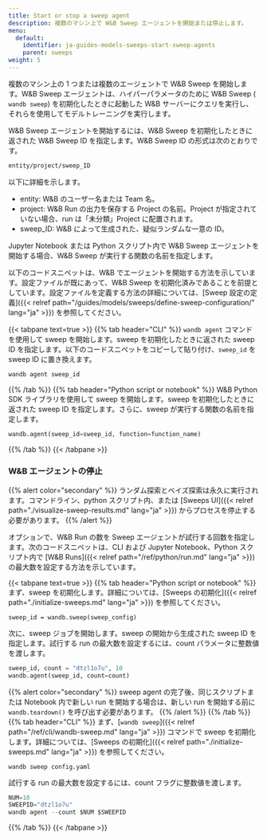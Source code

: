 ```yaml
---
title: Start or stop a sweep agent
description: 複数のマシン上で W&B Sweep エージェントを開始または停止します。
menu:
  default:
    identifier: ja-guides-models-sweeps-start-sweep-agents
    parent: sweeps
weight: 5
---
```


複数のマシン上の 1 つまたは複数のエージェントで W&B Sweep を開始します。W&B Sweep エージェントは、ハイパーパラメータのために W&B Sweep ( `wandb sweep`) を初期化したときに起動した W&B サーバーにクエリを実行し、それらを使用してモデルトレーニングを実行します。

W&B Sweep エージェントを開始するには、W&B Sweep を初期化したときに返された W&B Sweep ID を指定します。W&B Sweep ID の形式は次のとおりです。

```bash
entity/project/sweep_ID
```

以下に詳細を示します。

* entity: W&B のユーザー名または Team 名。
* project: W&B Run の出力を保存する Project の名前。Project が指定されていない場合、run は「未分類」Project に配置されます。
* sweep_ID: W&B によって生成された、疑似ランダムな一意の ID。

Jupyter Notebook または Python スクリプト内で W&B Sweep エージェントを開始する場合、W&B Sweep が実行する関数の名前を指定します。

以下のコードスニペットは、W&B でエージェントを開始する方法を示しています。設定ファイルが既にあって、W&B Sweep を初期化済みであることを前提としています。設定ファイルを定義する方法の詳細については、[Sweep 設定の定義]({{< relref path="/guides/models/sweeps/define-sweep-configuration/" lang="ja" >}}) を参照してください。

{{< tabpane text=true >}}
{{% tab header="CLI" %}}
`wandb agent` コマンドを使用して sweep を開始します。sweep を初期化したときに返された sweep ID を指定します。以下のコードスニペットをコピーして貼り付け、`sweep_id` を sweep ID に置き換えます。

```bash
wandb agent sweep_id
```
{{% /tab %}}
{{% tab header="Python script or notebook" %}}
W&B Python SDK ライブラリを使用して sweep を開始します。sweep を初期化したときに返された sweep ID を指定します。さらに、sweep が実行する関数の名前を指定します。

```python
wandb.agent(sweep_id=sweep_id, function=function_name)
```
{{% /tab %}}
{{< /tabpane >}}

### W&B エージェントの停止

{{% alert color="secondary" %}}
ランダム探索とベイズ探索は永久に実行されます。コマンドライン、python スクリプト内、または [Sweeps UI]({{< relref path="./visualize-sweep-results.md" lang="ja" >}}) からプロセスを停止する必要があります。
{{% /alert %}}

オプションで、W&B Run の数を Sweep エージェントが試行する回数を指定します。次のコードスニペットは、CLI および Jupyter Notebook、Python スクリプト内で [W&B Runs]({{< relref path="/ref/python/run.md" lang="ja" >}}) の最大数を設定する方法を示しています。

{{< tabpane text=true >}}
  {{% tab header="Python script or notebook" %}}
まず、sweep を初期化します。詳細については、[Sweeps の初期化]({{< relref path="./initialize-sweeps.md" lang="ja" >}}) を参照してください。

```
sweep_id = wandb.sweep(sweep_config)
```

次に、sweep ジョブを開始します。sweep の開始から生成された sweep ID を指定します。試行する run の最大数を設定するには、count パラメータに整数値を渡します。

```python
sweep_id, count = "dtzl1o7u", 10
wandb.agent(sweep_id, count=count)
```

{{% alert color="secondary" %}}
sweep agent の完了後、同じスクリプトまたは Notebook 内で新しい run を開始する場合は、新しい run を開始する前に `wandb.teardown()` を呼び出す必要があります。
{{% /alert %}}
  {{% /tab %}}
  {{% tab header="CLI" %}}
まず、[`wandb sweep`]({{< relref path="/ref/cli/wandb-sweep.md" lang="ja" >}}) コマンドで sweep を初期化します。詳細については、[Sweeps の初期化]({{< relref path="./initialize-sweeps.md" lang="ja" >}}) を参照してください。

```
wandb sweep config.yaml
```

試行する run の最大数を設定するには、count フラグに整数値を渡します。

```python
NUM=10
SWEEPID="dtzl1o7u"
wandb agent --count $NUM $SWEEPID
```
  {{% /tab %}}
{{< /tabpane >}}
